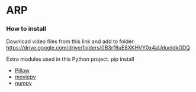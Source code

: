 # ARP


### How to install ###

Download video files from this link and add to folder:
https://drive.google.com/drive/folders/0B3rf6uE8XKHVY0x4aUdueldkODQ

Extra modules used in this Python project.
pip install

* [Pillow](http://pillow.readthedocs.io/)
* [moviepy](http://zulko.github.io/moviepy/)
* [numpy](https://docs.scipy.org/doc/numpy-1.10.0/user/install.html)
